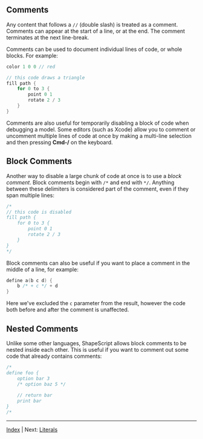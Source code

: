 Comments
---

Any content that follows a `//` (double slash) is treated as a comment. Comments can appear at the start of a line, or at the end. The comment terminates at the next line-break.

Comments can be used to document individual lines of code, or whole blocks. For example:

```swift
color 1 0 0 // red

// this code draws a triangle
fill path {
    for 0 to 3 {
        point 0 1
        rotate 2 / 3
    }
}
```

Comments are also useful for temporarily disabling a block of code when debugging a model. Some editors (such as Xcode) allow you to comment or uncomment multiple lines of code at once by making a multi-line selection and then pressing **Cmd-/** on the keyboard.

## Block Comments

Another way to disable a large chunk of code at once is to use a *block comment*. Block comments begin with `/*` and end with `*/`. Anything between these delimiters is considered part of the comment, even if they span multiple lines:

```swift
/*
// this code is disabled
fill path {
    for 0 to 3 {
        point 0 1
        rotate 2 / 3
    }
}
*/
```

Block comments can also be useful if you want to place a comment in the middle of a line, for example:

```swift
define a(b c d) {
    b /* + c */ + d
}
```

Here we've excluded the `c` parameter from the result, however the code both before and after the comment is unaffected.

## Nested Comments

Unlike some other languages, ShapeScript allows block comments to be nested inside each other. This is useful if you want to comment out some code that already contains comments:

```swift
/*
define foo {
    option bar 3
    /* option baz 5 */
    
    // return bar
    print bar
}
/*
```

---
[Index](index.md) | Next: [Literals](literals.md)
